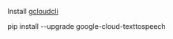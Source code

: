 
Install [gcloudcli](https://cloud.google.com/sdk/docs/install)


pip install --upgrade google-cloud-texttospeech
